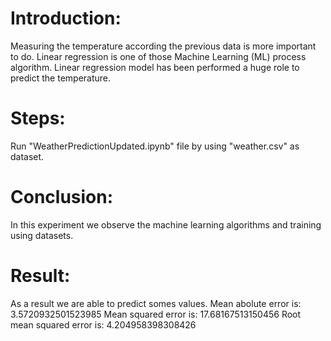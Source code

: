 
# Introduction:
Measuring the temperature according the previous data is more important to do. Linear regression is one of those Machine Learning (ML) process algorithm. Linear regression model has been performed a huge role to predict the temperature.

# Steps:
Run "WeatherPredictionUpdated.ipynb" file by using "weather.csv" as dataset.

# Conclusion:
In this experiment we observe the machine learning algorithms and training using datasets.

# Result:
As a result we are able to predict somes values.
Mean abolute error is: 3.5720932501523985
Mean squared error is: 17.68167513150456
Root mean squared error is: 4.204958398308426

